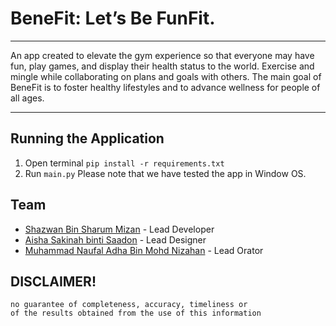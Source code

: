 # BeneFit: Let’s Be FunFit.

___
An app created to elevate the gym experience so that everyone may have fun, play games, and display their health status to the world.
Exercise and mingle while collaborating on plans and goals with others.
The main goal of BeneFit is to foster healthy lifestyles and to advance wellness for people of all ages. 
___

## Running the Application

1. Open terminal `pip install -r requirements.txt`
2. Run `main.py`
Please note that we have tested the app in Window OS.

## Team
* [Shazwan Bin Sharum Mizan](https://github.com/Shazwanx9) - Lead Developer
* [Aisha Sakinah binti Saadon](https://github.com/) - Lead Designer 
* [Muhammad Naufal Adha Bin Mohd Nizahan](https://github.com/naufal2855) - Lead Orator

## DISCLAIMER!
    no guarantee of completeness, accuracy, timeliness or 
    of the results obtained from the use of this information

